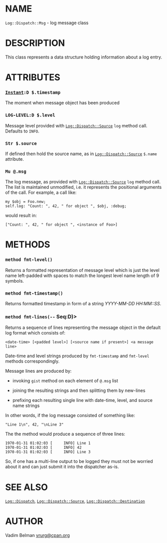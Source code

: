 NAME
====



`Log::Dispatch::Msg` - log message class

DESCRIPTION
===========



This class represents a data structure holding information about a log entry.

ATTRIBUTES
==========



### [`Instant`](https://docs.raku.org/type/Instant)`:D $.timestamp`

The moment when message object has been produced

### `LOG-LEVEL:D $.level`

Message level provided with [`Log::Dispatch::Source`](Source.md) `log` method call. Defaults to `INFO`.

### `Str $.source`

If defined then hold the source name, as in [`Log::Dispatch::Source`](Source.md) `$.name` attribute.

### `Mu @.msg`

The log message, as provided with [`Log::Dispatch::Source`](Source.md) `log` method call. The list is maintained unmodified, i.e. it represents the positional arguments of the call. For example, a call like:

    my $obj = Foo.new;
    self.log: "Count: ", 42, " for object ", $obj, :debug;

would result in:

    ["Count: ", 42, " for object ", <instance of Foo>]

METHODS
=======



### `method fmt-level()`

Returns a formatted representation of message level which is just the level name left-padded with spaces to match the longest level name length of 9 symbols.

### `method fmt-timestamp()`

Returns formatted timestamp in form of a string *YYYY-MM-DD HH:MM::SS*.

### `method fmt-lines(--` Seq:D)>

Returns a sequence of lines representing the message object in the default log format which consists of:

    <date-time> [<padded level>] [<source name if present>] <a message line>

Date-time and level strings produced by `fmt-timestamp` and `fmt-level` methods correspondingly.

Message lines are produced by:

  * invoking `gist` method on each element of `@.msg` list

  * joining the resulting strings and then splitting them by new-lines

  * prefixing each resulting single line with date-time, level, and source name strings

In other words, if the log message consisted of something like:

    "Line 1\n", 42, "\nLine 3"

The the method would produce a sequence of three lines:

    1970-01-31 01:02:03 [     INFO] Line 1
    1970-01-31 01:02:03 [     INFO] 42
    1970-01-31 01:02:03 [     INFO] Line 3

So, if one has a multi-line output to be logged they must not be worried about it and can just submit it into the dispatcher as-is.

SEE ALSO
========

[`Log::Dispatch`](../Dispatch.md), [`Log::Dispatch::Source`](Source.md), [`Log::Dispatch::Destination`](Destination.md)

AUTHOR
======

Vadim Belman <vrurg@cpan.org>

